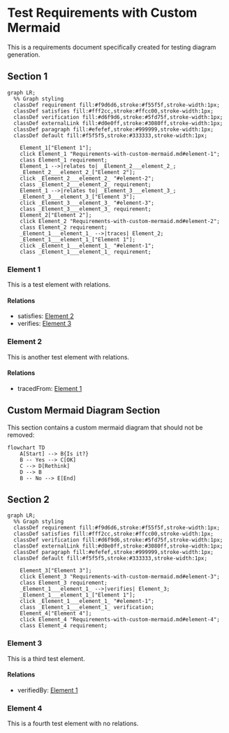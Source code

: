 # Test Requirements with Custom Mermaid

This is a requirements document specifically created for testing diagram generation.

## Section 1

```mermaid
graph LR;
  %% Graph styling
  classDef requirement fill:#f9d6d6,stroke:#f55f5f,stroke-width:1px;
  classDef satisfies fill:#fff2cc,stroke:#ffcc00,stroke-width:1px;
  classDef verification fill:#d6f9d6,stroke:#5fd75f,stroke-width:1px;
  classDef externalLink fill:#d0e0ff,stroke:#3080ff,stroke-width:1px;
  classDef paragraph fill:#efefef,stroke:#999999,stroke-width:1px;
  classDef default fill:#f5f5f5,stroke:#333333,stroke-width:1px;

    Element_1["Element 1"];
    click Element_1 "Requirements-with-custom-mermaid.md#element-1";
    class Element_1 requirement;
    Element_1 -->|relates to| _Element_2___element_2_;
    _Element_2___element_2_["Element 2"];
    click _Element_2___element_2_ "#element-2";
    class _Element_2___element_2_ requirement;
    Element_1 -->|relates to| _Element_3___element_3_;
    _Element_3___element_3_["Element 3"];
    click _Element_3___element_3_ "#element-3";
    class _Element_3___element_3_ requirement;
    Element_2["Element 2"];
    click Element_2 "Requirements-with-custom-mermaid.md#element-2";
    class Element_2 requirement;
    _Element_1___element_1_ -->|traces| Element_2;
    _Element_1___element_1_["Element 1"];
    click _Element_1___element_1_ "#element-1";
    class _Element_1___element_1_ requirement;
```


### Element 1

This is a test element with relations.

#### Relations
  * satisfies: [Element 2](#element-2)
  * verifies: [Element 3](#element-3)

### Element 2

This is another test element with relations.

#### Relations
  * tracedFrom: [Element 1](#element-1)

## Custom Mermaid Diagram Section

This section contains a custom mermaid diagram that should not be removed:

```mermaid
flowchart TD
    A[Start] --> B{Is it?}
    B -- Yes --> C[OK]
    C --> D[Rethink]
    D --> B
    B -- No --> E[End]
```

## Section 2

```mermaid
graph LR;
  %% Graph styling
  classDef requirement fill:#f9d6d6,stroke:#f55f5f,stroke-width:1px;
  classDef satisfies fill:#fff2cc,stroke:#ffcc00,stroke-width:1px;
  classDef verification fill:#d6f9d6,stroke:#5fd75f,stroke-width:1px;
  classDef externalLink fill:#d0e0ff,stroke:#3080ff,stroke-width:1px;
  classDef paragraph fill:#efefef,stroke:#999999,stroke-width:1px;
  classDef default fill:#f5f5f5,stroke:#333333,stroke-width:1px;

    Element_3["Element 3"];
    click Element_3 "Requirements-with-custom-mermaid.md#element-3";
    class Element_3 requirement;
    _Element_1___element_1_ -->|verifies| Element_3;
    _Element_1___element_1_["Element 1"];
    click _Element_1___element_1_ "#element-1";
    class _Element_1___element_1_ verification;
    Element_4["Element 4"];
    click Element_4 "Requirements-with-custom-mermaid.md#element-4";
    class Element_4 requirement;
```


### Element 3

This is a third test element.

#### Relations
  * verifiedBy: [Element 1](#element-1)

### Element 4

This is a fourth test element with no relations.
